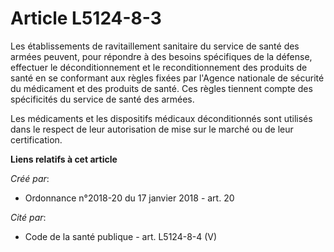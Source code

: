 # Article L5124-8-3

Les établissements de ravitaillement sanitaire du service de santé des armées peuvent, pour répondre à des besoins
spécifiques de la défense, effectuer le déconditionnement et le reconditionnement des produits de santé en se conformant aux
règles fixées par l'Agence nationale de sécurité du médicament et des produits de santé. Ces règles tiennent compte des
spécificités du service de santé des armées.

Les médicaments et les dispositifs médicaux déconditionnés sont utilisés dans le respect de leur autorisation de mise sur le
marché ou de leur certification.

**Liens relatifs à cet article**

_Créé par_:

  - Ordonnance n°2018-20 du 17 janvier 2018 - art. 20

_Cité par_:

  - Code de la santé publique - art. L5124-8-4 (V)
